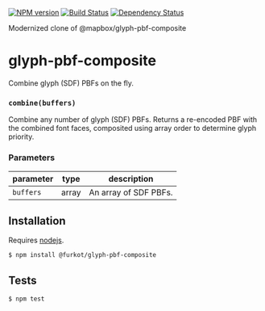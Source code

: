[![NPM version][npm-image]][npm-url]
[![Build Status][build-image]][build-url]
[![Dependency Status][deps-image]][deps-url]

Modernized clone of @mapbox/glyph-pbf-composite

# glyph-pbf-composite

Combine glyph (SDF) PBFs on the fly.


### `combine(buffers)`

Combine any number of glyph (SDF) PBFs.
Returns a re-encoded PBF with the combined
font faces, composited using array order
to determine glyph priority.

### Parameters

| parameter | type  | description           |
| --------- | ----- | --------------------- |
| `buffers` | array | An array of SDF PBFs. |


## Installation

Requires [nodejs](http://nodejs.org/).

```sh
$ npm install @furkot/glyph-pbf-composite
```

## Tests

```sh
$ npm test
```

[npm-image]: https://img.shields.io/npm/v/@furkot/glyph-pbf-composite
[npm-url]: https://npmjs.org/package/@furkot/glyph-pbf-composite

[build-url]: https://github.com/furkot/glyph-pbf-composite/actions/workflows/check.yaml
[build-image]: https://img.shields.io/github/actions/workflow/status/furkot/glyph-pbf-composite/check.yaml?branch=main

[deps-image]: https://img.shields.io/librariesio/release/npm/@furkot/glyph-pbf-composite
[deps-url]: https://libraries.io/npm/@furkot%2Fglyph-pbf-composite
